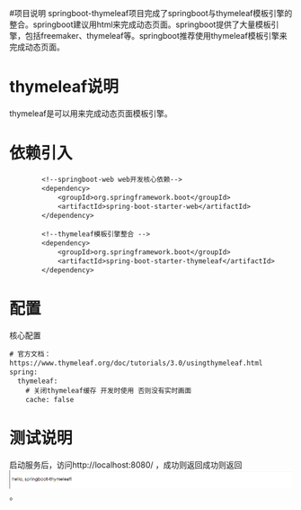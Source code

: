 #项目说明
springboot-thymeleaf项目完成了springboot与thymeleaf模板引擎的整合。springboot建议用html来完成动态页面。springboot提供了大量模板引擎，包括freemaker、thymeleaf等。springboot推荐使用thymeleaf模板引擎来完成动态页面。
# thymeleaf说明
thymeleaf是可以用来完成动态页面模板引擎。
# 依赖引入
```
        <!--springboot-web web开发核心依赖-->
        <dependency>
            <groupId>org.springframework.boot</groupId>
            <artifactId>spring-boot-starter-web</artifactId>
        </dependency>

        <!--thymeleaf模板引擎整合 -->
        <dependency>
            <groupId>org.springframework.boot</groupId>
            <artifactId>spring-boot-starter-thymeleaf</artifactId>
        </dependency>
```
# 配置
核心配置
```
# 官方文档： https://www.thymeleaf.org/doc/tutorials/3.0/usingthymeleaf.html
spring:
  thymeleaf:
    # 关闭thymeleaf缓存 开发时使用 否则没有实时画面
    cache: false
```

# 测试说明
启动服务后，访问http://localhost:8080/ ，成功则返回成功则返回![success页面](img/success.jpg)。


